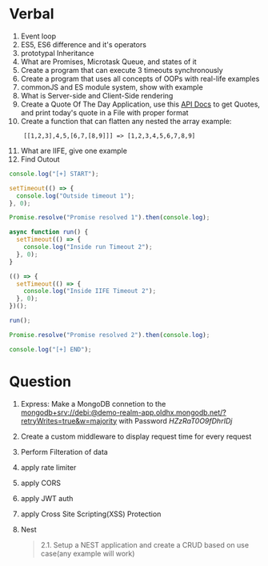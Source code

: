 # Verbal

1. Event loop
2. ES5, ES6 difference and it's operators
3. prototypal Inheritance
4. What are Promises, Microtask Queue, and states of it
5. Create a program that can execute 3 timeouts synchronously
6. Create a program that uses all concepts of OOPs with real-life examples
7. commonJS and ES module system, show with example
8. What is Server-side and Client-Side rendering
9. Create a Quote Of The Day Application, use this [API Docs](https://quotes.rest) to get Quotes, and print today's quote in a File with proper format
10. Create a function that can flatten any nested the array
    example:

```
    [[1,2,3],4,5,[6,7,[8,9]]] => [1,2,3,4,5,6,7,8,9]
```

11. What are IIFE, give one example
12. Find Outout

```js
console.log("[+] START");

setTimeout(() => {
  console.log("Outside timeout 1");
}, 0);

Promise.resolve("Promise resolved 1").then(console.log);

async function run() {
  setTimeout(() => {
    console.log("Inside run Timeout 2");
  }, 0);
}

(() => {
  setTimeout(() => {
    console.log("Inside IIFE Timeout 2");
  }, 0);
})();

run();

Promise.resolve("Promise resolved 2").then(console.log);

console.log("[+] END");
```

# Question

1. Express: Make a MongoDB connetion to the [mongodb+srv://debi:<password>@demo-realm-app.oldhx.mongodb.net/?retryWrites=true&w=majority](mongodb+srv://debi:<password>@demo-realm-app.oldhx.mongodb.net/?retryWrites=true&w=majority) with Password _HZzRaT0O9fDhrIDj_

2. Create a custom middleware to display request time for every request
3. Perform Filteration of data
4. apply rate limiter
5. apply CORS
6. apply JWT auth
7. apply Cross Site Scripting(XSS) Protection

8. Nest
   > 2.1. Setup a NEST application and create a CRUD based on use case(any example will work)
